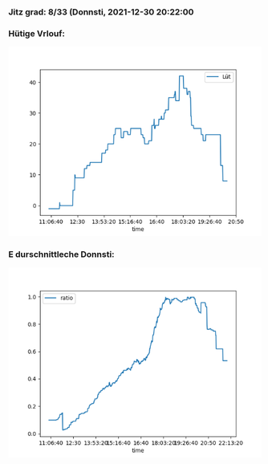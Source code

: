 ### Jitz grad: 8/33 (Donnsti, 2021-12-30 20:22:00

### Hütige Vrlouf:
![Graph](Today.png)

### E durschnittleche Donnsti:
![Graph](Donnsti.png)